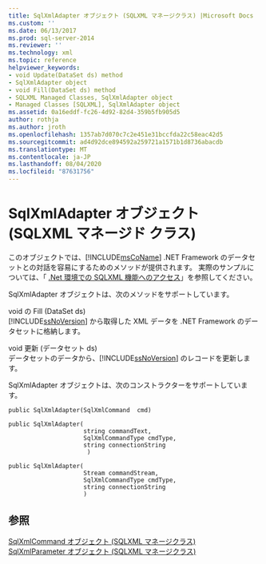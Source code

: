 ```yaml
---
title: SqlXmlAdapter オブジェクト (SQLXML マネージクラス) |Microsoft Docs
ms.custom: ''
ms.date: 06/13/2017
ms.prod: sql-server-2014
ms.reviewer: ''
ms.technology: xml
ms.topic: reference
helpviewer_keywords:
- void Update(DataSet ds) method
- SqlXmlAdapter object
- void Fill(DataSet ds) method
- SQLXML Managed Classes, SqlXmlAdapter object
- Managed Classes [SQLXML], SqlXmlAdapter object
ms.assetid: 0a16eddf-fc26-4d92-82d4-359b5fb905d5
author: rothja
ms.author: jroth
ms.openlocfilehash: 1357ab7d070c7c2e451e31bccfda22c58eac42d5
ms.sourcegitcommit: ad4d92dce894592a259721a1571b1d8736abacdb
ms.translationtype: MT
ms.contentlocale: ja-JP
ms.lasthandoff: 08/04/2020
ms.locfileid: "87631756"
---
```

# <a name="sqlxmladapter-object-sqlxml-managed-classes"></a>SqlXmlAdapter オブジェクト (SQLXML マネージド クラス)
  このオブジェクトでは、[!INCLUDE[msCoName](../../../includes/msconame-md.md)] .NET Framework のデータセットとの対話を容易にするためのメソッドが提供されます。 実際のサンプルについては、「 [.Net 環境での SQLXML 機能へのアクセス](accessing-sqlxml-functionality-in-the-net-environment.md)」を参照してください。  
  
 SqlXmlAdapter オブジェクトは、次のメソッドをサポートしています。  
  
 void の Fill (DataSet ds)  
 [!INCLUDE[ssNoVersion](../../../includes/ssnoversion-md.md)] から取得した XML データを .NET Framework のデータセットに格納します。  
  
 void 更新 (データセット ds)  
 データセットのデータから、[!INCLUDE[ssNoVersion](../../../includes/ssnoversion-md.md)] のレコードを更新します。  
  
 SqlXmlAdapter オブジェクトは、次のコンストラクターをサポートしています。  
  
```  
public SqlXmlAdapter(SqlXmlCommand  cmd)   
  
public SqlXmlAdapter(  
                     string commandText,   
                     SqlXmlCommandType cmdType,   
                     string connectionString  
                      )   
  
public SqlXmlAdapter(  
                     Stream commandStream,   
                     SqlXmlCommandType cmdType,   
                     string connectionString  
                     )   
```  
  
## <a name="see-also"></a>参照  
 [SqlXmlCommand オブジェクト &#40;SQLXML マネージクラス&#41;](sqlxml-4-0-net-framework-support-managed-classes.md)   
 [SqlXmlParameter オブジェクト &#40;SQLXML マネージクラス&#41;](sqlxml-managed-classes-sqlxmlparameter-object.md)  
  
  
